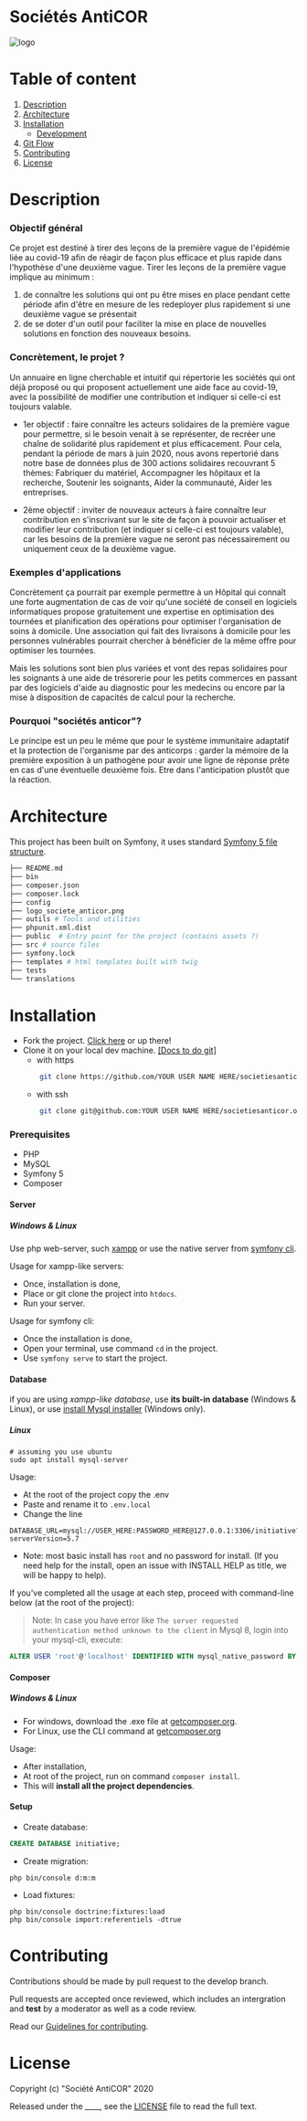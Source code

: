 # Sociétés AntiCOR
![logo](./logo_societe_anticor.png)

Table of content
================
1. [Description](#description)
2. [Architecture](#architecture)
3. [Installation](#installation)
    - [Development](#development)
4. [Git Flow](#git-flow)
5. [Contributing](#contributing)
6. [License](#license)

Description
===========
### Objectif général

Ce projet est destiné à tirer des leçons de la première vague de l'épidémie liée au covid-19 afin de réagir de façon plus efficace et plus rapide dans l'hypothèse d'une deuxième vague. Tirer les leçons de la première vague implique au minimum : 
1) de connaître les solutions qui ont pu être mises en place pendant cette période afin d'être en mesure de les redeployer plus rapidement si une deuxième vague se présentait
2) de se doter d'un outil pour faciliter la mise en place de nouvelles solutions en fonction des nouveaux besoins. 

### Concrètement, le projet ? 
Un annuaire en ligne cherchable et intuitif qui répertorie les sociétés qui ont déjà proposé ou qui proposent actuellement une aide face au covid-19, avec la possibilité de modifier une contribution et indiquer si celle-ci est toujours valable. 

* 1er objectif : faire connaître les acteurs solidaires de la première vague pour permettre, si le besoin venait à se représenter, de recréer une chaîne de solidarité plus rapidement et plus efficacement. Pour cela, pendant la période de mars à juin 2020, nous avons repertorié dans notre base de données plus de 300 actions solidaires recouvrant 5 thèmes: Fabriquer du matériel, Accompagner les hôpitaux et la recherche, Soutenir les soignants, Aider la communauté, Aider les entreprises.

* 2ème objectif : inviter de nouveaux acteurs à faire connaître leur contribution en s'inscrivant sur le site de façon à pouvoir actualiser et modifier leur contribution (et indiquer si celle-ci est toujours valable), car les besoins de la première vague ne seront pas nécessairement ou uniquement ceux de la deuxième vague.

### Exemples d'applications
Concrètement ça pourrait par exemple permettre à un Hôpital qui connaît une forte augmentation de cas de voir qu'une société de conseil en logiciels informatiques propose gratuitement une expertise en optimisation des tournées et planification des opérations pour optimiser l'organisation de soins à domicile. Une association qui fait des livraisons à domicile pour les personnes vulnérables pourrait chercher à bénéficier de la même offre pour optimiser les tournées.

Mais les solutions sont bien plus variées et vont des repas solidaires pour les soignants à une aide de trésorerie pour les petits commerces en passant par des logiciels d'aide au diagnostic pour les medecins ou encore par la mise à disposition de capacités de calcul pour la recherche.

### Pourquoi "sociétés anticor"?
Le principe est un peu le même que pour le système immunitaire adaptatif et la protection de l'organisme par des anticorps : garder la mémoire de la première exposition à un pathogène pour avoir une ligne de réponse prête en cas d'une éventuelle deuxième fois. Etre dans l'anticipation plustôt que la réaction.

Architecture
============
This project has been built on Symfony, it uses standard [Symfony 5 file structure](https://symfony.com/doc/current/index.html#gsc.tab=0).
```bash
├── README.md
├── bin
├── composer.json
├── composer.lock
├── config
├── logo_societe_anticor.png
├── outils # Tools and utilities
├── phpunit.xml.dist
├── public  # Entry point for the project (contains assets ?)
├── src # source files 
├── symfony.lock
├── templates # html templates built with twig
├── tests
└── translations
```
Installation
============
- Fork the project. [Click here](https://github.com/Societes-AnitCOR/societiesanticor.org/fork) or up there!
- Clone it on your local dev machine. [[Docs to do git]](https://www.linode.com/docs/development/version-control/how-to-install-git-on-linux-mac-and-windows/)
    - with https
    ```bash
        git clone https://github.com/YOUR USER NAME HERE/societiesanticor.org.git
    ```
    - with ssh
    ```bash
        git clone git@github.com:YOUR USER NAME HERE/societiesanticor.org.git
    ```

### Prerequisites 
- PHP 
- MySQL
- Symfony 5
- Composer
    
#### Server
##### Windows & Linux
Use php web-server, such [xampp](https://www.apachefriends.org/download.html) or use the native server from [symfony cli](https://symfony.com/download).

Usage for xampp-like servers:
 - Once, installation is done,
 - Place or git clone the project into `htdocs`.
 - Run your server.

Usage for symfony cli:

 - Once the installation is done,
 - Open your terminal, use command `cd` in the project.
 - Use `symfony serve` to start the project.

#### Database
if you are using _xampp-like database_, use **its built-in database** (Windows & Linux), or use [install Mysql installer](https://www.liquidweb.com/kb/install-mysql-windows/) (Windows only).
##### Linux
```shell
# assuming you use ubuntu
sudo apt install mysql-server
```

Usage:
 - At the root of the project copy the .env
 - Paste and rename it to `.env.local`
 - Change the line
```shell
DATABASE_URL=mysql://USER_HERE:PASSWORD_HERE@127.0.0.1:3306/initiative?serverVersion=5.7 
```
 - Note: most basic install has `root` and no password for install. (If you need help for the install, open an issue with INSTALL HELP as title, we will be happy to help).

If you've completed all the usage at each step, proceed with command-line below (at the root of the project):
 > Note: In case you have error like `The server requested authentication method unknown to the client` in Mysql 8, login into your mysql-cli, execute:
```sql
ALTER USER 'root'@'localhost' IDENTIFIED WITH mysql_native_password BY 'root';  
```


#### Composer 
##### Windows & Linux
- For windows, download the .exe file at [getcomposer.org](https://getcomposer.org/download/).
- For Linux, use the CLI command at [getcomposer.org](https://getcomposer.org/download/)


Usage:
- After installation,
- At root of the project, run on command `composer install`.
- This will **install all the project dependencies**.

#### Setup
- Create database:
```sql
CREATE DATABASE initiative;
```
- Create migration:
```shell
php bin/console d:m:m
```
- Load fixtures:
```shell
php bin/console doctrine:fixtures:load
php bin/console import:referentiels -dtrue
```

Contributing
============
Contributions should be made by pull request to the develop branch.  

Pull requests are accepted once reviewed, which includes an intergration and **test** by a moderator as well as a code review.  

Read our [Guidelines for contributing](CONTRIBUTING.md).


License
====== 
Copyright (c) "Société AntiCOR" 2020
 
Released under the ____, see the [LICENSE](LICENSE.txt) file to read the full text.
